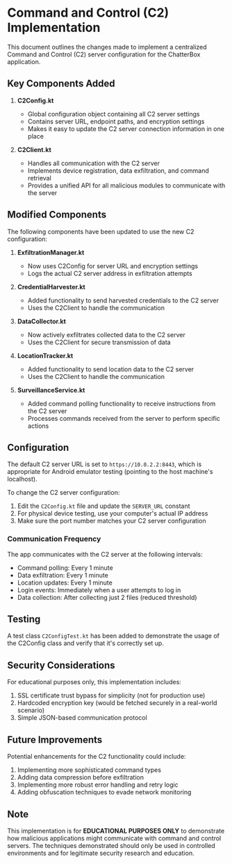 # Command and Control (C2) Implementation

This document outlines the changes made to implement a centralized Command and Control (C2) server configuration for the ChatterBox application.

## Key Components Added

1. **C2Config.kt**
   - Global configuration object containing all C2 server settings
   - Contains server URL, endpoint paths, and encryption settings
   - Makes it easy to update the C2 server connection information in one place

2. **C2Client.kt**
   - Handles all communication with the C2 server
   - Implements device registration, data exfiltration, and command retrieval
   - Provides a unified API for all malicious modules to communicate with the server

## Modified Components

The following components have been updated to use the new C2 configuration:

1. **ExfiltrationManager.kt**
   - Now uses C2Config for server URL and encryption settings
   - Logs the actual C2 server address in exfiltration attempts

2. **CredentialHarvester.kt**
   - Added functionality to send harvested credentials to the C2 server
   - Uses the C2Client to handle the communication

3. **DataCollector.kt**
   - Now actively exfiltrates collected data to the C2 server
   - Uses the C2Client for secure transmission of data

4. **LocationTracker.kt**
   - Added functionality to send location data to the C2 server
   - Uses the C2Client to handle the communication

5. **SurveillanceService.kt**
   - Added command polling functionality to receive instructions from the C2 server
   - Processes commands received from the server to perform specific actions

## Configuration

The default C2 server URL is set to `https://10.0.2.2:8443`, which is appropriate for Android emulator testing (pointing to the host machine's localhost).

To change the C2 server configuration:

1. Edit the `C2Config.kt` file and update the `SERVER_URL` constant
2. For physical device testing, use your computer's actual IP address
3. Make sure the port number matches your C2 server configuration

### Communication Frequency

The app communicates with the C2 server at the following intervals:

- Command polling: Every 1 minute
- Data exfiltration: Every 1 minute
- Location updates: Every 1 minute
- Login events: Immediately when a user attempts to log in
- Data collection: After collecting just 2 files (reduced threshold)

## Testing

A test class `C2ConfigTest.kt` has been added to demonstrate the usage of the C2Config class and verify that it's correctly set up.

## Security Considerations

For educational purposes only, this implementation includes:

1. SSL certificate trust bypass for simplicity (not for production use)
2. Hardcoded encryption key (would be fetched securely in a real-world scenario)
3. Simple JSON-based communication protocol

## Future Improvements

Potential enhancements for the C2 functionality could include:

1. Implementing more sophisticated command types
2. Adding data compression before exfiltration
3. Implementing more robust error handling and retry logic
4. Adding obfuscation techniques to evade network monitoring

## Note

This implementation is for **EDUCATIONAL PURPOSES ONLY** to demonstrate how malicious applications might communicate with command and control servers. The techniques demonstrated should only be used in controlled environments and for legitimate security research and education.
